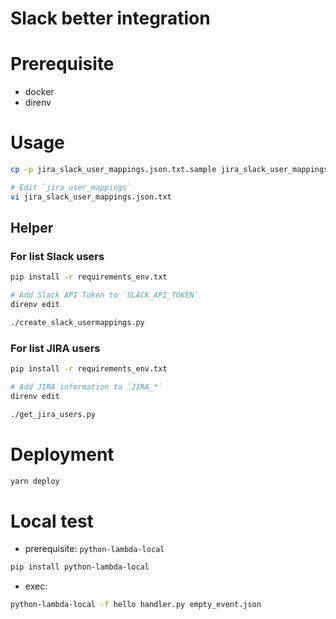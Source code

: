 Slack better integration
===

# Prerequisite
- docker
- direnv

# Usage

```bash
cp -p jira_slack_user_mappings.json.txt.sample jira_slack_user_mappings.json.txt

# Edit `jira_user_mappings`
vi jira_slack_user_mappings.json.txt
``` 

## Helper

### For list Slack users

```bash
pip install -r requirements_env.txt

# Add Slack API Token to `SLACK_API_TOKEN`
direnv edit

./create_slack_usermappings.py
```

### For list JIRA users

```bash
pip install -r requirements_env.txt

# Add JIRA information to `JIRA_*`
direnv edit

./get_jira_users.py
```

# Deployment

```bash
yarn deploy
```

# Local test

- prerequisite: `python-lambda-local`

```bash
pip install python-lambda-local
```

- exec:
  
```bash
python-lambda-local -f hello handler.py empty_event.json
``` 
 
